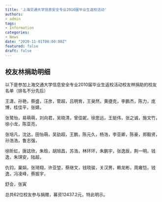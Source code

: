 ```yaml
---
title: '上海交通大学信息安全专业2010届毕业生返校活动'
authors:
- admin
tags:
- Information
categories:
- News
date: "2020-11-01T00:00:00Z"
featured: false
draft: false
---
```


## 校友林捐助明细
以下是参加上海交通大学信息安全专业2010届毕业生返校活动校友林捐助的校友名单（排名不分先后）

王潇，孙艳，蔡盛，汪彦，管超，吕明育，王昊然，黄捷克，李鹏杰，陈力，庞博，桂佳平，张婧，

张鹭怡，易萌萌，刘向君，吴晓清，曾佳妮，徐思远，王挺伟，张之诚，施文竹，徐小龙，陈亚亮，

张培凡，沈达，田怡萌，吴劼超，王鹏，陈元久，杨浩，李亚卿，陈豪，郑毅贤，孙浩浩，鲁志强，

徐昕虹，唐誌欣，朱晗，胡旭昌，苏浩，林环环，朱鹏宇，张逸辰，荆一明，钱逸，朱琪安，陆超，

仇钧，巢娟，张琦翔，许亚堃，蔡继文，钱晓骏，关汉男，赖龙彬，周雍恺，钱逸，冯凌峰，蔡振宇，

舒会，张寅


总共62位校友参与捐赠，募资12437.2元，特此明示。

